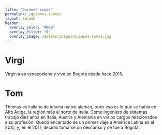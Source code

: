 ```yaml
---
title: "Quiénes somos"
permalink: /quienes-somos/ 
layout: splash
header:
  overlay_color: "#000"
  overlay_filter: "0"
  overlay_image: /assets/images/quienes-somos.jpg
---
```



# Virgi

Virginia es venezonlana y vive en Bogotá desde hace 2015.

# Tom

Thomas es italiano de idioma nativo alemán, pues eso es lo que se habla en Alto Adige, la región más al norte de Italia. Como ingeniero de sistemas trabajó diez años en Italia, Austria y Alemania en varios cargos relacionados a su profesión. Quedó encantado de un primer viaje a América Latina en el 2015, y, en el 2017, decidió tomarse un descanso y se fue a Bogotá.
